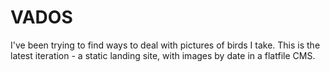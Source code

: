 # VADOS

I've been trying to find ways to deal with pictures of birds I take. This is the latest iteration - a static landing site, with images by date in a flatfile CMS. 